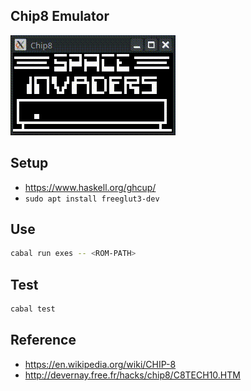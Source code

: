 Chip8 Emulator
--------------

![Screenshot](./misc/chip8.gif)

## Setup

- https://www.haskell.org/ghcup/
- `sudo apt install freeglut3-dev`

## Use

```bash
cabal run exes -- <ROM-PATH>
```

## Test

```bash
cabal test
```

## Reference

- https://en.wikipedia.org/wiki/CHIP-8
- http://devernay.free.fr/hacks/chip8/C8TECH10.HTM
